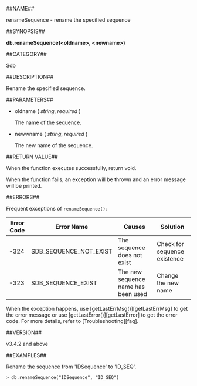 ##NAME##

renameSequence - rename the specified sequence

##SYNOPSIS##

**db.renameSequence\(\<oldname\>, \<newname\>\)**

##CATEGORY##

Sdb

##DESCRIPTION##

Rename the specified sequence.

##PARAMETERS##

+ oldname ( *string*, *required* )

    The name of the sequence.

+ newwname ( *string*, *required* )

    The new name of the sequence.

##RETURN VALUE##

When the function executes successfully, return void.

When the function fails, an exception will be thrown and an error message will be printed.

##ERRORS##

Frequent exceptions of `renameSequence()`:

|Error Code|Error Name|Causes|Solution|
|----------|----------|------|--------|
|-324      |SDB_SEQUENCE_NOT_EXIST|The sequence does not exist|Check for sequence existence|
|-323      |SDB_SEQUENCE_EXIST|The new sequence name has been used|Change the new name|

When the exception happens, use [getLastErrMsg()][getLastErrMsg] to get the error message or use [getLastError()][getLastError] to get the error code. For more details, refer to [Troubleshooting][faq].

##VERSION##

v3.4.2 and above

##EXAMPLES##

Rename the sequence from 'IDSequence' to 'ID_SEQ'.

```lang-javascript
> db.renameSequence("IDSequence", "ID_SEQ")
```


[^_^]:
     本文使用的所有引用及链接
[getLastErrMsg]:manual/reference/Sequoiadb_command/Global/getLastErrMsg.md
[getLastError]:manual/reference/Sequoiadb_command/Global/getLastError.md
[faq]:manual/FAQ/faq_sdb.md
[error_code]:manual/Manual/Sequoiadb_error_code.md
